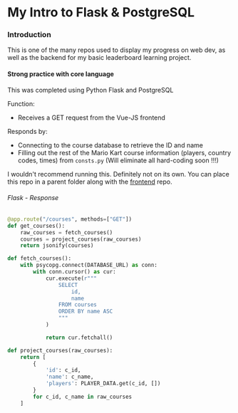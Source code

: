 My Intro to Flask & PostgreSQL
======

### Introduction
This is one of the many repos used to display my progress on web dev, as well as the backend for my basic leaderboard learning project.

#### Strong practice with core language
This was completed using Python Flask and PostgreSQL

Function:

* Receives a GET request from the Vue-JS frontend

Responds by:

* Connecting to the course database to retrieve the ID and name
* Filling out the rest of the Mario Kart course information (players, country codes, times) from `consts.py` (Will eliminate all hard-coding soon !!!)

I wouldn't recommend running this. Definitely not on its own. You can place this repo in a parent folder along with the [frontend](https://github.com/FutureNine972/leaderboard-basic-vue) repo.

###### Flask - Response

```python
@app.route("/courses", methods=["GET"])
def get_courses():
    raw_courses = fetch_courses()
    courses = project_courses(raw_courses)
    return jsonify(courses)

def fetch_courses():
    with psycopg.connect(DATABASE_URL) as conn:
        with conn.cursor() as cur:
            cur.execute(r"""
                SELECT
                    id,
                    name
                FROM courses
                ORDER BY name ASC
                """
            )

            return cur.fetchall()

def project_courses(raw_courses):
    return [
        {
            'id': c_id,
            'name': c_name,
            'players': PLAYER_DATA.get(c_id, [])
        }
        for c_id, c_name in raw_courses
    ]
```